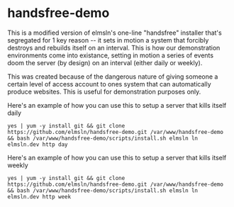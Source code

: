 # handsfree-demo
This is a modified version of elmsln's one-line "handsfree" installer that's segregated for 1 key reason -- it sets in motion a system that forcibly destroys and rebuilds itself on an interval. This is how our demonstration environments come into existance, setting in motion a series of events doom the server (by design) on an interval (either daily or weekly).

This was created because of the dangerous nature of giving someone a certain level of access account to ones system that can automatically produce websites. This is useful for demonstration purposes only.

Here's an example of how you can use this to setup a server that kills itself daily
```
yes | yum -y install git && git clone https://github.com/elmsln/handsfree-demo.git /var/www/handsfree-demo && bash /var/www/handsfree-demo/scripts/install.sh elmsln ln elmsln.dev http day
```

Here's an example of how you can use this to setup a server that kills itself weekly
```
yes | yum -y install git && git clone https://github.com/elmsln/handsfree-demo.git /var/www/handsfree-demo && bash /var/www/handsfree-demo/scripts/install.sh elmsln ln elmsln.dev http week
```